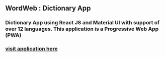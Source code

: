 ## WordWeb : Dictionary App

### Dictionary App using React JS and Material UI with support of over 12 languages. This application is a Progressive Web App (PWA)

### [visit application here](https://serene-bose-f5a09d.netlify.app/)
